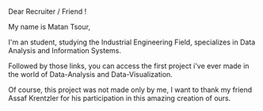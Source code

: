 <p>Dear Recruiter / Friend !&nbsp;</p>
<p>My name is Matan Tsour,</p>
<p>I'm an student, studying the Industrial Engineering Field, specializes in Data Analysis and Information Systems.&nbsp;</p>
<p>Followed by those links, you can access the first&nbsp;project i've ever made in the world of Data-Analysis&nbsp;and Data-Visualization.</p>
<p>Of course, this project was not made&nbsp;only&nbsp;by&nbsp;me, I want to thank my friend Assaf Krentzler for his participation in this amazing creation&nbsp;of ours.&nbsp;</p>
<p>&nbsp;</p>
